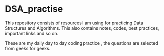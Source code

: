 # DSA_practise

This repository consists of resources I am using for practicing Data Structures and Algorithms. This also contains notes, codes, best practices, important links and so on.


These are my daily day to day coding practice , the questions are selected from geeks for geeks.
